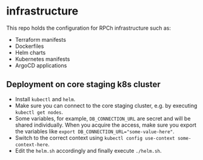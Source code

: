 # infrastructure

This repo holds the configuration for RPCh infrastructure such as:

- Terraform manifests
- Dockerfiles
- Helm charts
- Kubernetes manifests
- ArgoCD applications

## Deployment on core staging k8s cluster

- Install `kubectl` and `helm`.
- Make sure you can connect to the core staging cluster, e.g. by executing `kubectl get nodes`.
- Some variables, for example, `DB_CONNECTION_URL` are secret and will be shared individually. When you acquire the access, make sure you export the variables like `export DB_CONNECTION_URL="some-value-here"`.
- Switch to the correct context using `kubectl config use-context some-context-here`.
- Edit the `helm.sh` accordingly and finally execute `./helm.sh`.